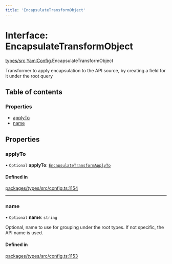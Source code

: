 ```yaml
---
title: 'EncapsulateTransformObject'
---
```


# Interface: EncapsulateTransformObject

[types/src](../modules/types_src).[YamlConfig](../modules/types_src.YamlConfig).EncapsulateTransformObject

Transformer to apply encapsulation to the API source, by creating a field for it under the root query

## Table of contents

### Properties

- [applyTo](types_src.YamlConfig.EncapsulateTransformObject#applyto)
- [name](types_src.YamlConfig.EncapsulateTransformObject#name)

## Properties

### applyTo

• `Optional` **applyTo**: [`EncapsulateTransformApplyTo`](types_src.YamlConfig.EncapsulateTransformApplyTo)

#### Defined in

[packages/types/src/config.ts:1154](https://github.com/Urigo/graphql-mesh/blob/master/packages/types/src/config.ts#L1154)

___

### name

• `Optional` **name**: `string`

Optional, name to use for grouping under the root types. If not specific, the API name is used.

#### Defined in

[packages/types/src/config.ts:1153](https://github.com/Urigo/graphql-mesh/blob/master/packages/types/src/config.ts#L1153)
